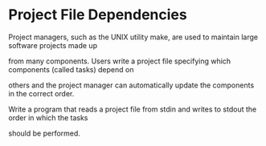 # Project File Dependencies

Project managers, such as the UNIX utility make, are used to maintain large software projects made up

from many components. Users write a project file specifying which components (called tasks) depend on

others and the project manager can automatically update the components in the correct order.

Write a program that reads a project file from stdin and writes to stdout the order in which the tasks

should be performed.
